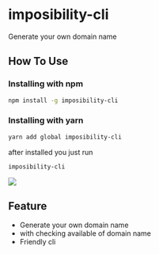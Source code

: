 # imposibility-cli

Generate your own domain name

## How To Use
### Installing with npm
```bash
npm install -g imposibility-cli
```

### Installing with yarn
```bash
yarn add global imposibility-cli
```

after installed you just run

```bash
imposibility-cli
```

![](https://media.giphy.com/media/l1J9NcoVkTMQNaEaQ/giphy.gif)

## Feature
- Generate your own domain name 
- with checking available of domain name
- Friendly cli

